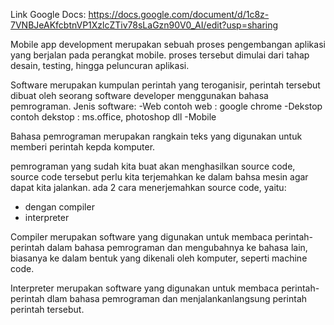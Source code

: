 Link Google Docs:
https://docs.google.com/document/d/1c8z-7VNBJeAKfcbtnVP1XzlcZTiv78sLaGzn90V0_AI/edit?usp=sharing

Mobile app development merupakan sebuah proses pengembangan aplikasi yang berjalan pada perangkat mobile. proses tersebut dimulai dari tahap desain, testing, hingga peluncuran aplikasi.

Software merupakan kumpulan perintah yang teroganisir, perintah tersebut dibuat oleh seorang software developer menggunakan bahasa pemrograman.
Jenis software:
-Web 
contoh web : google chrome
-Dekstop 
contoh dekstop : ms.office, photoshop dll
-Mobile

Bahasa pemrograman merupakan rangkain teks yang digunakan untuk memberi perintah kepda komputer. 

pemrograman yang sudah kita buat akan menghasilkan source code, source code tersebut perlu kita terjemahkan ke dalam bahsa mesin agar dapat kita jalankan. ada 2 cara menerjemahkan source code, yaitu:
- dengan compiler
- interpreter

Compiler merupakan software yang digunakan untuk membaca perintah-perintah dalam bahasa pemrograman dan mengubahnya ke bahasa lain, biasanya ke dalam bentuk yang dikenali oleh komputer, seperti machine code.

Interpreter merupakan software yang digunakan untuk membaca perintah-perintah dlam bahasa pemrograman dan menjalankanlangsung perintah perintah tersebut.